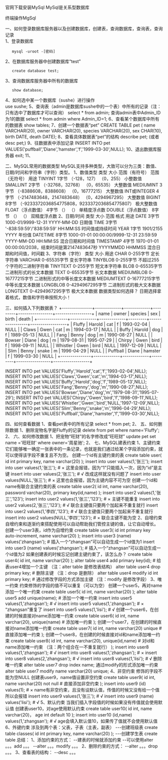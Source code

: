 
官网下载安装MySql
MySql是关系型数据库





终端操作MgSql

一、如何登录数据库服务器以及创建数据库，创建表，查询数据库，查询表，查询记录  
   1、登录数据库    
   ```
      mysql -uroot -[密码]
   ```
   2、在数据库服务器中创建数据库“test”  
   ```
      create database test;
   ```  
   3、查询数据库服务器中所有的数据库  
   ```
      show database;
   ```
   4、如何选中某一个数据库（sushe）进行操作    
      use sushe;
   5、查询表（admin是数据库sushe中的一个表）中所有的记录（注：只有选中了数据库才可以查询）
      select * from admin;
      查询admin表中Admin_ID为1的数据
      select * from admin where Admin_ID=1;
   6、查看某个数据库中所有的数据表
      show tables;
   7、创建一个数据表“pet”
      CREATE TABLE pet (
          name VARCHAR(20),
          owner VARCHAR(20),
          species VARCHAR(20),
          sex CHAR(10),
          birth DATE,
          death DATE);
   8、查看具体数据表“pet”的结构
      describe pet;     (或者 desc pet;)
   9、往数据表中添加记录
      INSERT INTO pet
      VALUES('puffball','Diane','hamster','f','1999-03-30',NULL);
   10、退出数据库服务器
      exit;
   11、

二、MySQL常用的数据类型
   MySQL支持多种类型，大致可以分为三类：数值、日期/时间和字符串（字符）类型。
   1、数值类型
      类型                      大小           范围（有符号）                                       范围（无符号）               用途
      TINYINT                  1字节          （-128，127）                                       （0，255）                   小整数值
      SMALLINT                 2字节          （-32768，32768）                                   （0，65535）                 大整数值
      MEDIUMINT                3字节          （-8388608，8388608）                               （0，16777215）              大整数值
      INT或INTEGER             4字节          （-2147483648，2147483648）                         （0，4294967295）            大整数值
      BIGINT                   8字节          （-9233372036854775808，9233372036854775807）                                   极大整数值
      FLOAT（浮点数值）         4字节          （）                                                （）                        单精度浮点数
      DOUBLE（浮点数值）        8字节          （）                                                （）                        双精度浮点数
   2、日期/时间
      类型               大小         范围                                                    格式                       用途
      DATE              3字节        1000-01/9999-12-31                                      YYYY-MM-DD                 日期值
      TIME              3字节        '-838:59:59'/'838:59:59'                                HH:MM:SS                   时间值或持续时间
      YEAR              1字节        1901/2155                                               YYYY                       年份值
      DATETIME          8字节        1000-01-01 00:00:00/9999-12-31 23:59:59                 YYYY-MM-DD HH:MM:SS        混合日期和时间值
      TIMESTAMP         4字节        1970-01-01 00:00:00/2038，结束时间是第2147483647秒        YYYYMMDD HHMMSS           混合日期和时间值，时间戳
   3、字符串（字符）
      类型               大小                    用途
      CHAR              0-255字节               定长字符串
      VARCHAR           0-65535字节             变长字符串
      TINYBLOB          0-255字节               不超过255个字符的二进制字符串
      TINYTEXT          0-255字节               短文本字符串
      BLOB              0-65535字节             二进制形式的长文本数据
      TEXT              0-65535字节             长文本数据
      MEDIUMBLOB        0-16777215字节          二进制形式的中等长度文本数据
      MEDIUMTEXT        0-16777215字节          中等长度文本数据
      LONGBLOB          0-4294967295字节        二进制形式的极大文本数据
      LONGTEXT          0-4294967295字节        极大文本数据
    数据类型如何选择？   日期选择拿着格式，数值和字符串按照大小！
   
三、如何插入下列数据表？
   +---------------+-------------+-------------+---------+-----------------+------------------+
   |  name         |  owner      |  species    |  sex    |  birth          |  death           |
   +---------------+-------------+-------------+---------+-----------------+------------------+
   |  Fluffy       |  Harold     |  cat        |  f      |  1993-02-04     |  NULL            |
   |  Claws        |  Gwen       |  cat        |  m      |  1994-03-17     |  NULL            |
   |  Buffy        |  Harold     |  dog        |  f      |  1989-05-13     |  NULL            |
   |  Fang         |  Benny      |  dog        |  m      |  1990-08-27     |  NULL            |
   |  Bowser       |  Diane      |  dog        |  m      |  1979-08-31     |  1995-07-29      |
   |  Chirpy       |  Gwen       |  bird       |  f      |  1998-09-11     |  NULL            |
   |  Whistler     |  Gwen       |  bird       |  NULL   |  1997-12-09     |  NULL            |
   |  Slim         |  Benny      |  snake      |  m      |  1996-04-29     |  NULL            |
   |  Puffball     |  Diane      |  hamster    |  f      |  1999-03-30     |  NULL            |
   +---------------+-------------+-------------+---------+-----------------+------------------+
   
   INSERT INTO pet VALUES('Fluffy','Harold','cat','f','1993-02-04',NILL);
   INSERT INTO pet VALUES('Claws','Gwen','cat','m','1994-03-17',NILL);
   INSERT INTO pet VALUES('Buffy','Harold','dog','f','1989-05-13',NILL);
   INSERT INTO pet VALUES('Fang','Benny','dog','m','1990-08-27',NILL);
   INSERT INTO pet VALUES('Bowser','Diane','dog','m','1979-08-31','1995-07-29');
   INSERT INTO pet VALUES('Chirpy','Gwen','bird','f','1998-09-11',NILL);
   INSERT INTO pet VALUES('Whistler','Gwen','bird','NULL,'1997-12-09',NILL);
   INSERT INTO pet VALUES('Slim','Benny','snake','m','1996-04-29',NILL);
   INSERT INTO pet VALUES('Puffball','Diane','hamster','f','1999-03-30',NILL);
   
四、如何查看数据
   1、查看pet表中的所有记录
      select * from pet;
   2、
五、如何删除数据
   1、删除宠物名字是Fluffy的记录
      delete from pet where name='Fluffy';
   2、
六、如何修改数据
   1、把宠物“旺财”的名字修改成“旺旺财”
      update pet set name ='旺旺财' where owner='周星驰';
   2、
七、MySQL建表约束
   1、主键约束
      它们能够唯一确定一张表中的一条记录，也就是我们通过给某个字段添加约束，就可以使得该字段不重复且不为空。
      创建一个id有主键约束的表
      create table user(
          id int primary key,
          name varchar(20)
      );
      insert into user values(1,'张三');
      insert into user values(1,'张三');         # × 这里会报错，因为“1”只能插入一次，因为“id”是主键
      insert into user values(2,'张三');         # √ 改成这样就没有问题了
      insert into user values(NULL,'张三');      # × 这里也会报错，因为主键内容不可为空
      创建一个id和name有联合主键约束的表
      create table user2(
          id int,
          name varchar(20),
          password varchar(20),
          primary key(id,name)
      );
      insert into user2 values(1,'张三','123');
      insert into user2 values(1,'张三','123');        # × 主键不能重复
      insert into user2 values(2,'张三','123');        # √ 联合主键值只要两个加起来不重复就行
      insert into user2 values(1,'李四','123');        # √ 联合主键值只要两个加起来不重复就行
      insert into user2 values(NULL,'李四','123');     # × 联合主键不能为空
   2、自增约束
      自增约束和逐渐约束搭配使用可以自动帮助我们管控主键的值，让它自动增长。
      创建一个user3表，id作为自增约束
      create table user3(
          id int primary key auto-increment,
          name varchar(20)
      );
      insert into user3 (name) values('zhangsan');       # 插入一个“zhangsan”可以自动生成一个id值为1
      insert into user3 (name) values('zhangsan');       # 插入一个“zhangsan”可以自动生成一个id值为2
      如果创建表的时候忘记创建主键约束了，该怎么办？
      create table user4(
          id int,
          name varchar(20)
      );
      alter table user4 add primary key(id);             # 给表user4增加一个主键  （注：alter table 是修改表结构）
      alter table user4 drop primary key;                # 删除主键  （注：drop 是删除）
      alter table user4 modify id int primary key;       # 通过修改字段的方式添加主键  （注：modify 是修改字段）
   3、唯一约束
      约束修饰的字段的值不可以重复（可以为空）
      创建一个user5，再对name添加一个唯一约束
      create table user5(
          id int,
          name varchar(20)
      );
      alter table user5 add unique(name);          # 添加一个唯一约束
      insert into user5 values(1,'zhangsan');      # √
      insert into user5 values(1,'zhangsan');      # × “zhangsan”重复了
      insert into user5 values(1,'lisi');          # √ 
      创建一个user6，在创建的时候直接对name添加唯一约束
      create table user6(
          id int,
          name varchar(20),
          unique(name)              # 添加唯一约束
      );
      创建一个user7，在创建的时候直接对name添加唯一约束
      create table user7(
          id int,
          name varchar(20) unique          # 直接添加唯一约束
      );
      创建一个user8，在创建的时候直接对id和name添加唯一约束
      create table user8(
          id int,
          name varchar(20),
          unique(id,name)              # 对id和name添加唯一约束   （注：两个组合在一不重复就行）
      );
      insert into user8 values(1,'zhangsan');       # √
      insert into user8 values(1,'zhangsan');       # ×
      insert into user8 values(2,'zhangsan');       # √
      insert into user8 values(1,'lisi');           # √
      删除唯一约束
      alter table user7 drop index name;
      通过modify的形式添加唯一约束
      alter table user7 modify name varchar(20) unique;
   4、非空约束
      修饰的字段不能为空NULL
      创建表user9，name值设置非空约束
      create table user9(
          id int,
          name varchar(20) not null      # 直接添加非空约束
      );
      insert into user9 (id) values(1);           # × name有非空约束，且没有设默认值，传值的时候又没有给一个值所以会报错
      insert into user9 values(1,'张三');         # √
      insert into user9 (name) values('lisi');    # √
   5、默认约束
      当我们插入字段值的时候如果没有传值就会使用默认值
      创建表user10，对age使用默认约束
      create table user10(
          id int,
          name varchar(20)，
          age int default 10
      );
      insert into user10 (id,name) values(1,'zhangsan');      # √ age会填入默认值10，如果传了值就不会使用默认值
   6、外键约束
      涉及到两个表：父表，子表（主表，副表）
      ---创建班级表
      create table classes(
          id int primary key,
          name varchar(20)
      );
      ---创建学生表
      create table 
   总结：
   1、添加约束的方式：
      --建表的时候就添加约束
      --可以使用alter 。。。add 。。。
      --alter 。。。modify 。。。
   2、删除约束的方式：
      --alter 。。。drop 。。。
   3、查看表的结构：
      --desc 。。。




   
   
   
   
   
   
   

